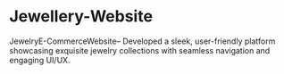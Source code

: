 # Jewellery-Website
JewelryE-CommerceWebsite– Developed a sleek, user-friendly platform showcasing exquisite  jewelry collections with seamless navigation and engaging UI/UX.
